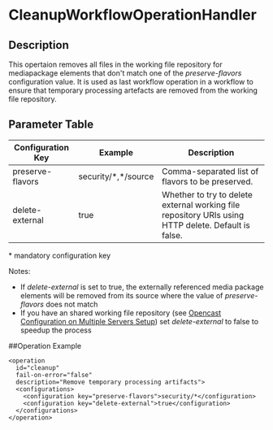 # CleanupWorkflowOperationHandler

## Description
This opertaion removes all files in the working file repository for mediapackage elements that don't match one of the
*preserve-flavors* configuration value.
It is used as last workflow operation in a workflow to ensure that temporary processing artefacts are removed from the
working file repository.

## Parameter Table

|Configuration Key|Example                |Description                                       |
|-----------------|-----------------------|--------------------------------------------------|
|preserve-flavors  |security/\*,\*/source |Comma-separated list of flavors to be preserved.  |
|delete-external   |true                  |Whether to try to delete external working file repository URIs using HTTP delete. Default is false.|

\* mandatory configuration key

Notes:

* If *delete-external* is set to true, the externally referenced media package elements will be removed from its source
  where the value of *preserve-flavors* does not match
* If you have an shared working file repository
  (see [Opencast Configuration on Multiple Servers Setup](../installation/multiple-servers/#orgopencastprojectorganization-mh_default_orgcfg))
  set *delete-external* to false to speedup the process

##Operation Example

    <operation
      id="cleanup"
      fail-on-error="false"
      description="Remove temporary processing artifacts">
      <configurations>
        <configuration key="preserve-flavors">security/*</configuration>
        <configuration key="delete-external">true</configuration>
      </configurations>
    </operation>
